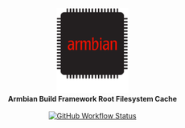 <p align="center">
  <a href="#build-framework">
   <img src="https://raw.githubusercontent.com/armbian/build/master/.github/armbian-logo.png" alt="Armbian logo" width="144">
  </a><br>
  <strong>Armbian Build Framework Root Filesystem Cache</strong><br>
<br>
<a href=https://github.com/armbian/cache-root/actions/workflows/run.yml><img alt="GitHub Workflow Status" src="https://img.shields.io/github/actions/workflow/status/armbian/cache-root/run.yml?logo=githubactions&label=Build%20Rootfs%20Cache&style=for-the-badge&branch=main"></a>
</a>
</p>
